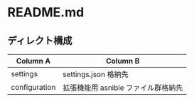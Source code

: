 # README.md

## ディレクト構成

| Column A | Column B |
|---------|----------|
| settings | settings.json 格納先 |
| configuration | 拡張機能用 asnible ファイル群格納先 |
